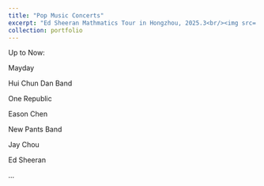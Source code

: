 ```yaml
---
title: "Pop Music Concerts"
excerpt: "Ed Sheeran Mathmatics Tour in Hongzhou, 2025.3<br/><img src='/images/yanchanghui800600.jpg'>"
collection: portfolio
---
```



Up to Now: 

Mayday 

Hui Chun Dan Band 

One Republic 

Eason Chen 

New Pants Band 

Jay Chou 

Ed Sheeran 

...
